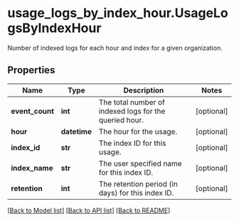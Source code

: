 # usage_logs_by_index_hour.UsageLogsByIndexHour

Number of indexed logs for each hour and index for a given organization.
## Properties
Name | Type | Description | Notes
------------ | ------------- | ------------- | -------------
**event_count** | **int** | The total number of indexed logs for the queried hour. | [optional] 
**hour** | **datetime** | The hour for the usage. | [optional] 
**index_id** | **str** | The index ID for this usage. | [optional] 
**index_name** | **str** | The user specified name for this index ID. | [optional] 
**retention** | **int** | The retention period (in days) for this index ID. | [optional] 

[[Back to Model list]](README.md#documentation-for-models) [[Back to API list]](README.md#documentation-for-api-endpoints) [[Back to README]](README.md)


